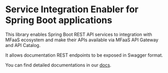 # Service Integration Enabler for Spring Boot applications

This library enables Spring Boot REST API services to integration with MFaaS ecosystem 
and make their APIs available via MFaaS API Gateway and API Catalog.

It allows documentation REST endpoints to be exposed in Swagger format.

You can find detailed documentations in our [docs][Documentation].

[Documentation]: https://github.com/gizafoundation/Giza-docs/tree/master/topics/api-mediation/onboard-an-existing-spring-boot-rest-api-service.md
